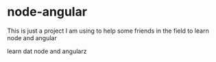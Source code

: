 node-angular
============

This is just a project I am using to help some friends in the field to learn node and angular

learn dat node and angularz
